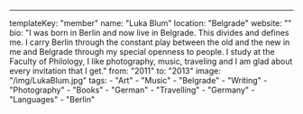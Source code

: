 ---
  templateKey: "member"
  name: "Luka Blum"
  location: "Belgrade"
  website: ""
  bio: "I was born in Berlin and now live in Belgrade. This divides and defines me. I carry Berlin through the constant play between the old and the new in me and Belgrade through my special openness to people. I study at the Faculty of Philology, I like photography, music, traveling and I am glad about every invitation that I get."
  from: "2011"
  to: "2013"
  image: "/img/LukaBlum.jpg"
  tags: 
    - "Art"
    - "Music"
    - "Belgrade"
    - "Writing"
    - "Photography"
    - "Books"
    - "German"
    - "Travelling"
    - "Germany"
    - "Languages"
    - "Berlin"
